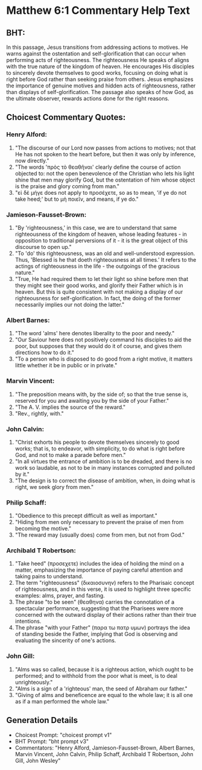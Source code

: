 # Matthew 6:1 Commentary Help Text

## BHT:
In this passage, Jesus transitions from addressing actions to motives. He warns against the ostentation and self-glorification that can occur when performing acts of righteousness. The righteousness He speaks of aligns with the true nature of the kingdom of heaven. He encourages His disciples to sincerely devote themselves to good works, focusing on doing what is right before God rather than seeking praise from others. Jesus emphasizes the importance of genuine motives and hidden acts of righteousness, rather than displays of self-glorification. The passage also speaks of how God, as the ultimate observer, rewards actions done for the right reasons.

## Choicest Commentary Quotes:
### Henry Alford:
1. "The discourse of our Lord now passes from actions to motives; not that He has not spoken to the heart before, but then it was only by inference, now directly."
2. "The words 'πρὸς τὸ θεαθῆναι' clearly define the course of action objected to: not the open benevolence of the Christian who lets his light shine that men may glorify God, but the ostentation of him whose object is the praise and glory coming from man."
3. "εἰ δὲ μήγε does not apply to προσέχετε, so as to mean, 'if ye do not take heed;' but to μὴ ποιεῖν, and means, if ye do."

### Jamieson-Fausset-Brown:
1. "By 'righteousness,' in this case, we are to understand that same righteousness of the kingdom of heaven, whose leading features - in opposition to traditional perversions of it - it is the great object of this discourse to open up."
2. "To 'do' this righteousness, was an old and well-understood expression. Thus, 'Blessed is he that doeth righteousness at all times.' It refers to the actings of righteousness in the life - the outgoings of the gracious nature."
3. "True, He had required them to let their light so shine before men that they might see their good works, and glorify their Father which is in heaven. But this is quite consistent with not making a display of our righteousness for self-glorification. In fact, the doing of the former necessarily implies our not doing the latter."

### Albert Barnes:
1. "The word 'alms' here denotes liberality to the poor and needy."
2. "Our Saviour here does not positively command his disciples to aid the poor, but supposes that they would do it of course, and gives them directions how to do it."
3. "To a person who is disposed to do good from a right motive, it matters little whether it be in public or in private."

### Marvin Vincent:
1. "The preposition means with, by the side of; so that the true sense is, reserved for you and awaiting you by the side of your Father."
2. "The A. V. implies the source of the reward."
3. "Rev., rightly, with."

### John Calvin:
1. "Christ exhorts his people to devote themselves sincerely to good works; that is, to endeavor, with simplicity, to do what is right before God, and not to make a parade before men."
2. "In all virtues the entrance of ambition is to be dreaded, and there is no work so laudable, as not to be in many instances corrupted and polluted by it."
3. "The design is to correct the disease of ambition, when, in doing what is right, we seek glory from men."

### Philip Schaff:
1. "Obedience to this precept difficult as well as important."
2. "Hiding from men only necessary to prevent the praise of men from becoming the motive."
3. "The reward may (usually does) come from men, but not from God."

### Archibald T Robertson:
1. "Take heed" (προσεχετε) includes the idea of holding the mind on a matter, emphasizing the importance of paying careful attention and taking pains to understand.
2. The term "righteousness" (δικαιοσυνην) refers to the Pharisaic concept of righteousness, and in this verse, it is used to highlight three specific examples: alms, prayer, and fasting.
3. The phrase "to be seen" (θεαθηνα) carries the connotation of a spectacular performance, suggesting that the Pharisees were more concerned with the outward display of their actions rather than their true intentions.
4. The phrase "with your Father" (παρα τω πατρ υμων) portrays the idea of standing beside the Father, implying that God is observing and evaluating the sincerity of one's actions.

### John Gill:
1. "Alms was so called, because it is a righteous action, which ought to be performed; and to withhold from the poor what is meet, is to deal unrighteously."
2. "Alms is a sign of a 'righteous' man, the seed of Abraham our father."
3. "Giving of alms and beneficence are equal to the whole law; it is all one as if a man performed the whole law."


## Generation Details
- Choicest Prompt: "choicest prompt v1"
- BHT Prompt: "bht prompt v3"
- Commentators: "Henry Alford, Jamieson-Fausset-Brown, Albert Barnes, Marvin Vincent, John Calvin, Philip Schaff, Archibald T Robertson, John Gill, John Wesley"
